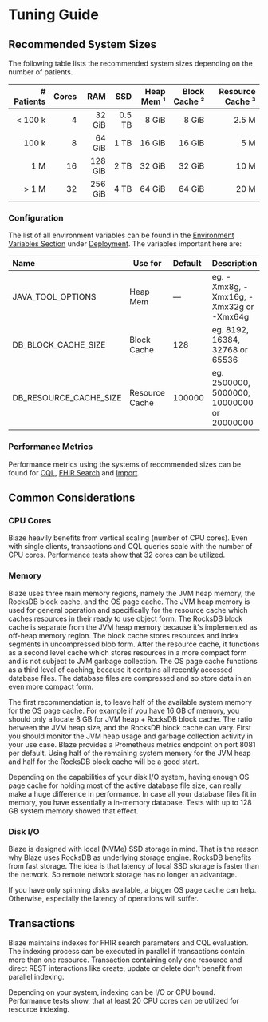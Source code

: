 # Tuning Guide

## Recommended System Sizes

The following table lists the recommended system sizes depending on the number of patients. 

| # Patients | Cores |     RAM |    SSD | Heap Mem ¹ | Block Cache ² | Resource Cache ³ |
|-----------:|------:|--------:|-------:|-----------:|--------------:|-----------------:|
|    < 100 k |     4 |  32 GiB | 0.5 TB |      8 GiB |         8 GiB |            2.5 M | 
|      100 k |     8 |  64 GiB |   1 TB |     16 GiB |        16 GiB |              5 M | 
|        1 M |    16 | 128 GiB |   2 TB |     32 GiB |        32 GiB |             10 M | 
|      > 1 M |    32 | 256 GiB |   4 TB |     64 GiB |        64 GiB |             20 M | 

### Configuration

The list of all environment variables can be found in the [Environment Variables Section](deployment/environment-variables.md) under [Deployment](deployment/README.md). The variables important here are:

| Name                   | Use for        | Default | Description                                |
|:-----------------------|----------------|:--------|:-------------------------------------------|
| JAVA_TOOL_OPTIONS      | Heap Mem       | —       | eg. -Xmx8g, -Xmx16g, -Xmx32g or -Xmx64g    |
| DB_BLOCK_CACHE_SIZE    | Block Cache    | 128     | eg. 8192, 16384, 32768 or 65536            |
| DB_RESOURCE_CACHE_SIZE | Resource Cache | 100000  | eg. 2500000, 5000000, 10000000 or 20000000 |

### Performance Metrics

Performance metrics using the systems of recommended sizes can be found for [CQL](performance/cql.md), [FHIR Search](performance/fhir-search.md) and [Import](performance/import.md). 

## Common Considerations

### CPU Cores

Blaze heavily benefits from vertical scaling (number of CPU cores). Even with single clients, transactions and CQL queries scale with the number of CPU cores. Performance tests show that 32 cores can be utilized.

### Memory

Blaze uses three main memory regions, namely the JVM heap memory, the RocksDB block cache, and the OS page cache. The JVM heap memory is used for general operation and specifically for the resource cache which caches resources in their ready to use object form. The RocksDB block cache is separate from the JVM heap memory because it's implemented as off-heap memory region. The block cache stores resources and index segments in uncompressed blob form. After the resource cache, it functions as a second level cache which stores resources in a more compact form and is not subject to JVM garbage collection. The OS page cache functions as a third level of caching, because it contains all recently accessed database files. The database files are compressed and so store data in an even more compact form.

The first recommendation is, to leave half of the available system memory for the OS page cache. For example if you have 16 GB of memory, you should only allocate 8 GB for JVM heap + RocksDB block cache. The ratio between the JVM heap size, and the RocksDB block cache can vary. First you should monitor the JVM heap usage and garbage collection activity in your use case. Blaze provides a Prometheus metrics endpoint on port 8081 per default. Using half of the remaining system memory for the JVM heap and half for the RocksDB block cache will be a good start.

Depending on the capabilities of your disk I/O system, having enough OS page cache for holding most of the active database file size, can really make a huge difference in performance. In case all your database files fit in memory, you have essentially a in-memory database. Tests with up to 128 GB system memory showed that effect.

### Disk I/O

Blaze is designed with local (NVMe) SSD storage in mind. That is the reason why Blaze uses RocksDB as underlying storage engine. RocksDB benefits from fast storage. The idea is that latency of local SSD storage is faster than the network. So remote network storage has no longer an advantage.

If you have only spinning disks available, a bigger OS page cache can help. Otherwise, especially the latency of operations will suffer.

## Transactions

Blaze maintains indexes for FHIR search parameters and CQL evaluation. The indexing process can be executed in parallel if transactions contain more than one resource. Transaction containing only one resource and direct REST interactions like create, update or delete don't benefit from parallel indexing.

Depending on your system, indexing can be I/O or CPU bound. Performance tests show, that at least 20 CPU cores can be utilized for resource indexing.

